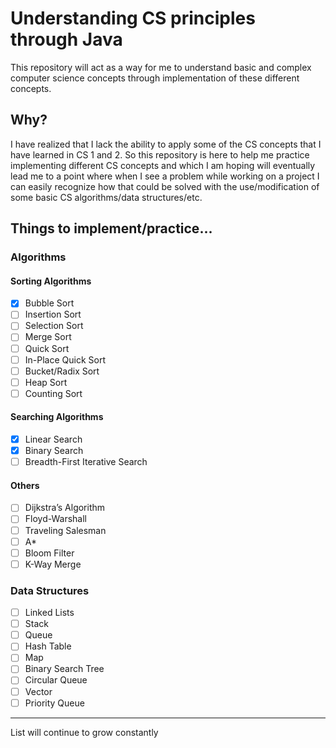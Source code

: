 # Understanding CS principles through Java
This repository will act as a way for me to understand basic and complex computer science concepts through implementation of these different concepts.
## Why?
I have realized that I lack the ability to apply some of the CS concepts that I have learned in CS 1 and 2. So this repository is here to help me practice implementing different CS concepts and which I am hoping will eventually lead me to a point where when I see a problem while working on a project I can easily recognize how that could be solved with the use/modification of some basic CS algorithms/data structures/etc.
## Things to implement/practice...
### Algorithms
#### Sorting Algorithms
- [X] Bubble Sort
- [ ] Insertion Sort
- [ ] Selection Sort
- [ ] Merge Sort
- [ ] Quick Sort
- [ ] In-Place Quick Sort
- [ ] Bucket/Radix Sort
- [ ] Heap Sort
- [ ] Counting Sort
#### Searching Algorithms
- [X] Linear Search
- [X] Binary Search
- [ ] Breadth-First Iterative Search
#### Others
- [ ] Dijkstra’s Algorithm
- [ ] Floyd-Warshall
- [ ] Traveling Salesman
- [ ] A*
- [ ] Bloom Filter
- [ ] K-Way Merge
### Data Structures
- [ ] Linked Lists
- [ ] Stack
- [ ] Queue
- [ ] Hash Table
- [ ] Map
- [ ] Binary Search Tree
- [ ] Circular Queue
- [ ] Vector
- [ ] Priority Queue
***
List will continue to grow constantly